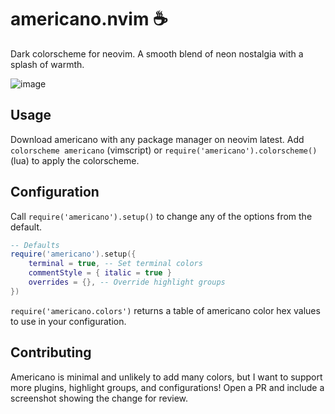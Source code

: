 # americano.nvim :coffee:

Dark colorscheme for neovim. A smooth blend of neon nostalgia with a splash of warmth.

![image](https://github.com/user-attachments/assets/c939f718-e683-4872-81a8-ebb2ee7f1042)

## Usage

Download americano with any package manager on neovim latest.
Add `colorscheme americano` (vimscript) or `require('americano').colorscheme()` (lua) to apply the colorscheme.

## Configuration

Call `require('americano').setup()` to change any of the options from the default.

```lua
-- Defaults
require('americano').setup({
    terminal = true, -- Set terminal colors
    commentStyle = { italic = true }
    overrides = {}, -- Override highlight groups
})
```

`require('americano.colors')` returns a table of americano color hex values to use in your configuration.

## Contributing

Americano is minimal and unlikely to add many colors, but I want to support more plugins, highlight groups, and configurations! 
Open a PR and include a screenshot showing the change for review. 
